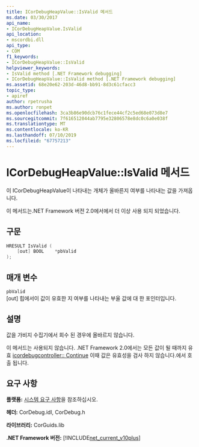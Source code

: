 ```yaml
---
title: ICorDebugHeapValue::IsValid 메서드
ms.date: 03/30/2017
api_name:
- ICorDebugHeapValue.IsValid
api_location:
- mscordbi.dll
api_type:
- COM
f1_keywords:
- ICorDebugHeapValue::IsValid
helpviewer_keywords:
- IsValid method [.NET Framework debugging]
- ICorDebugHeapValue::IsValid method [.NET Framework debugging]
ms.assetid: 68e20e62-203d-46d8-bb91-8d3c61cfacc3
topic_type:
- apiref
author: rpetrusha
ms.author: ronpet
ms.openlocfilehash: 3ca3b86e90dcb76c1fece44cf2c5ed68e073d8e7
ms.sourcegitcommit: 7f616512044ab7795e32806578e8dc0c6a0e038f
ms.translationtype: MT
ms.contentlocale: ko-KR
ms.lasthandoff: 07/10/2019
ms.locfileid: "67757213"
---
```

# <a name="icordebugheapvalueisvalid-method"></a>ICorDebugHeapValue::IsValid 메서드
이 ICorDebugHeapValue이 나타내는 개체가 올바른지 여부를 나타내는 값을 가져옵니다.  
  
 이 메서드는.NET Framework 버전 2.0에서에서 더 이상 사용 되지 되었습니다.  
  
## <a name="syntax"></a>구문  
  
```cpp  
HRESULT IsValid (  
    [out] BOOL    *pbValid  
);  
```  
  
## <a name="parameters"></a>매개 변수  
 `pbValid`  
 [out] 힙에서이 값이 유효한 지 여부를 나타내는 부울 값에 대 한 포인터입니다.  
  
## <a name="remarks"></a>설명  
 값을 가비지 수집기에서 회수 된 경우에 올바르지 않습니다.  
  
 이 메서드는 사용되지 않습니다. .NET Framework 2.0에서는 모든 값이 될 때까지 유효 [icordebugcontroller:: Continue](../../../../docs/framework/unmanaged-api/debugging/icordebugcontroller-continue-method.md) 이때 값은 유효성을 검사 하지 않습니다.에서 호출 됩니다.  
  
## <a name="requirements"></a>요구 사항  
 **플랫폼:** [시스템 요구 사항](../../../../docs/framework/get-started/system-requirements.md)을 참조하십시오.  
  
 **헤더:** CorDebug.idl, CorDebug.h  
  
 **라이브러리:** CorGuids.lib  
  
 **.NET Framework 버전:** [!INCLUDE[net_current_v10plus](../../../../includes/net-current-v10plus-md.md)]
